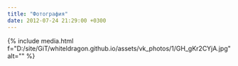 ```yaml
---
title: "Фотография"
date: 2012-07-24 21:29:00 +0300
---
```



{% include media.html f="D:/site/GiT/whiteldragon.github.io/assets/vk_photos/1/GH_gKr2CYjA.jpg" alt="" %}
